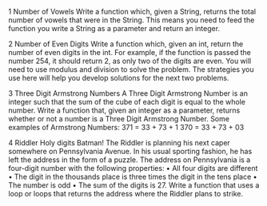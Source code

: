 1 Number of Vowels
Write a function which, given a String, returns the total number of vowels that
were in the String. This means you need to feed the function you write a String
as a parameter and return an integer.

2 Number of Even Digits
Write a function which, given an int, return the number of even digits in the
int. For example, if the function is passed the number 254, it should return 2,
as only two of the digits are even. You will need to use modulus and division to
solve the problem. The strategies you use here will help you develop solutions
for the next two problems.

3 Three Digit Armstrong Numbers
A Three Digit Armstrong Number is an integer such that the sum of the cube of
each digit is equal to the whole number. Write a function that, given an integer
as a parameter, returns whether or not a number is a Three Digit Armstrong
Number. Some examples of Armstrong Numbers:
371 = 33 + 73 + 1
370 = 33 + 73 + 03

4 Riddler
Holy digits Batman! The Riddler is planning his next caper somewhere on
Pennsylvania Avenue. In his usual sporting fashion, he has left the address in
the form of a puzzle. The address on Pennsylvania is a four-digit number with
the following properties:
• All four digits are different
• The digit in the thousands place is three times the digit in the tens place
• The number is odd
• The sum of the digits is 27.
Write a function that uses a loop or loops that returns the address where
the Riddler plans to strike.
